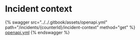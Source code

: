 # Incident context

{% swagger src="../../.gitbook/assets/openapi.yml" path="/incidents/{counterId}/incident-context" method="get" %}
[openapi.yml](../../.gitbook/assets/openapi.yml)
{% endswagger %}
